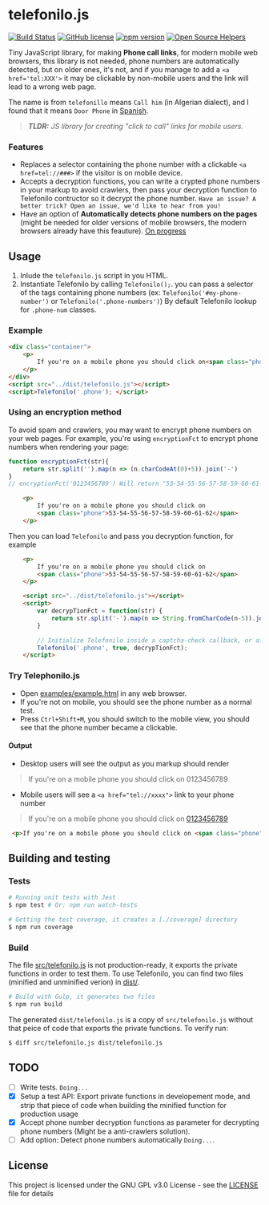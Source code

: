 # telefonilo.js 

[![Build Status](https://travis-ci.org/Fcmam5/telefonilo.js.svg?branch=develop)](https://travis-ci.org/Fcmam5/telefonilo.js) [![GitHub license](https://img.shields.io/github/license/Fcmam5/telefonilo.js.svg)](https://github.com/Fcmam5/telefonilo.js/blob/master/LICENSE)
[![npm version](https://badge.fury.io/js/telefonilo.js.png)](https://www.npmjs.com/package/telefonilo.js)
[![Open Source Helpers](https://www.codetriage.com/fcmam5/telefonilo.js/badges/users.svg)](https://www.codetriage.com/fcmam5/telefonilo.js)


Tiny JavaScript library, for making **Phone call links**, for modern mobile web browsers, this library is not needed, phone numbers are automatically detected, but on older ones, it's not, and if you manage to add a `<a href='tel:XXX'>` it may be clickable by non-mobile users and the link will lead to a wrong web page.

The name is from `telefonillo` means `Call him` (in Algerian dialect), and I found that it means `Door Phone` in [Spanish](https://en.wikipedia.org/wiki/Door_phone).

> ***TLDR:** JS library for creating "click to call" links for mobile users.*

### Features

* Replaces a selector containing the phone number with a clickable `<a href=tel://###>` if the visitor is on mobile device.
* Accepts a decryption functions, you can write a crypted phone numbers in your markup to avoid crawlers, then pass your decryption function to Telefonilo contructor so it decrypt the phone number. `Have an issue? A better trick? Open an issue, we'd like to hear from you!`
* Have an option of **Automatically detects phone numbers on the pages** (might be needed for older versions of mobile browsers, the modern browsers already have this feauture). [On progress](#todo)

## Usage

1. Inlude the `telefonilo.js` script in you HTML.
2. Instantiate Telefonilo by calling `Telefonilo();`. you can pass a selector of the tags containing phone numbers (ex: `Telefonilo('#my-phone-number')` or `Telefonilo('.phone-numbers')`) By default Telefonilo lookup for `.phone-num` classes.

### Example

```html
<div class="container">
    <p>
        If you're on a mobile phone you should click on<span class="phone">0123456789</span>
    </p>
</div>
<script src="../dist/telefonilo.js"></script>
<script>Telefonilo('.phone'); </script>
```
### Using an encryption method

To avoid spam and crawlers, you may want to encrypt phone numbers on your web pages. For example, you're using `encryptionFct` to encrypt phone numbers when rendering your page:

```javascript
function encryptionFct(str){
    return str.split('').map(n => (n.charCodeAt(0)+5)).join('-')
}
// encryptionFct('0123456789') Will return "53-54-55-56-57-58-59-60-61-62"
```

```html
    <p>
        If you're on a mobile phone you should click on
        <span class="phone">53-54-55-56-57-58-59-60-61-62</span>
    </p>
```

Then you can load `Telefonilo` and pass you decryption function, for example

```html
    <p>
        If you're on a mobile phone you should click on
        <span class="phone">53-54-55-56-57-58-59-60-61-62</span>
    </p>

    <script src="../dist/telefonilo.js"></script>
    <script>
        var decrypTionFct = function(str) {
            return str.split('-').map(n => String.fromCharCode(n-5)).join('');
        }

        // Initialize Telefonilo inside a captcha-check callback, or after a certain time/event to avoid crawlers
        Telefonilo('.phone', true, decrypTionFct);
    </script>
```

### Try Telephonilo.js

* Open [examples/example.html](https://fcmam5.github.io/telefonilo.js/examples/example.html) in any web browser.
* If you're not on mobile, you should see the phone number as a normal test.
* Press `Ctrl+Shift+M`, you should switch to the mobile view, you should see that the phone number became a clickable.

#### Output
* Desktop users will see the output as you markup should render
>  <p>If you're on a mobile phone you should click on <span class="phone">0123456789</span></p>

* Mobile users will see a `<a href="tel://xxxx">` link to your phone number
>  <p>If you're on a mobile phone you should click on <span class="phone"><a href="tel://0123456789">0123456789</a></span></p>
 
 ```html
  <p>If you're on a mobile phone you should click on <span class="phone"><a href="tel://0123456789">0123456789</a></span></p> 
  ```

## Building and testing

### Tests

```bash
# Running unit tests with Jest
$ npm test # Or: npm run watch-tests

# Getting the test coverage, it creates a [./coverage] directory
$ npm run coverage
```

### Build

The file [src/telefonilo.js](./src/telefonilo.js) is not production-ready, it exports the private functions in order to test them. To use Telefonilo, you can find two files (minified and unminified verion) in [dist/](./dist/). 

```bash
# Build with Gulp, it generates two files
$ npm run build
```

The generated `dist/telefonilo.js` is a copy of `src/telefonilo.js` without that peice of code that exports the private functions. To verify run:

```bash
$ diff src/telefonilo.js dist/telefonilo.js
```

## TODO

- [ ] Write tests. `Doing...`
- [x] Setup a test API: Export private functions in developement mode, and strip that piece of code when building the minified function for  production usage
- [x] Accept phone number decryption functions as parameter for decrypting phone numbers (Might be a anti-crawlers solution).
- [ ] Add option: Detect phone numbers automatically `Doing...`.

## License

This project is licensed under the GNU GPL v3.0 License - see the [LICENSE](./LICENSE) file for details
